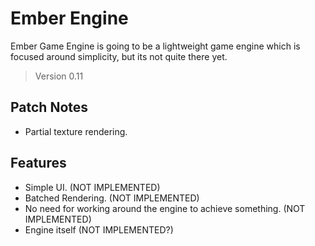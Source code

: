 # Ember Engine

Ember Game Engine is going to be a lightweight game engine which is focused around simplicity, but its not quite there yet.

> Version 0.11

## Patch Notes

- Partial texture rendering.

## Features

- Simple UI. (NOT IMPLEMENTED)
- Batched Rendering. (NOT IMPLEMENTED)
- No need for working around the engine to achieve something. (NOT IMPLEMENTED)
- Engine itself (NOT IMPLEMENTED?)

